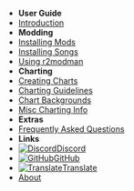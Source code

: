 - **User Guide**
- [Introduction](./)
- **Modding**
- [Installing Mods](installing-mods)
- [Installing Songs](installing-songs)
- [Using r2modman](installing-r2modman)
- **Charting**
- [Creating Charts](creating-charts)
- [Charting Guidelines](charting-guidelines)
- [Chart Backgrounds](chart-backgrounds)
- [Misc Charting Info](misc-charting-info)
- **Extras**
- [Frequently Asked Questions](faq)
- **Links**
- [![Discord](https://icongr.am/simple/discord.svg?colored&size=16)Discord](https://discord.gg/KVzKRsbetJ)
- [![GitHub](https://icongr.am/simple/github.svg?color=808080&size=16)GitHub](https://github.com/tc-mods/TromboneChampModdingWiki)
- [![Translate](https://icongr.am/material/translate.svg?color=808080&size=16)Translate](https://crowdin.com/project/trombone-champ-modding-wiki)
- [About](about)
